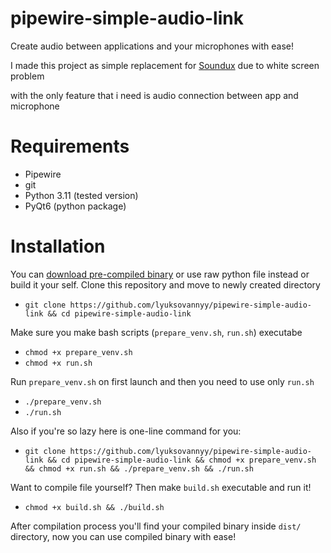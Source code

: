 # pipewire-simple-audio-link
Create audio between applications and your microphones with ease!

I made this project as simple replacement for [Soundux](https://github.com/Soundux/Soundux) due to white screen problem

with the only feature that i need is audio connection between app and microphone

# Requirements
- Pipewire
- git
- Python 3.11 (tested version)
- PyQt6 (python package)

# Installation
You can [download pre-compiled binary](https://github.com/lyuksovannyy/pipewire-simple-audio-link/releases) or use raw python file instead or build it your self.
Clone this repository and move to newly created directory

- `git clone https://github.com/lyuksovannyy/pipewire-simple-audio-link && cd pipewire-simple-audio-link`

Make sure you make bash scripts (`prepare_venv.sh`, `run.sh`) executabe
- `chmod +x prepare_venv.sh`
- `chmod +x run.sh`

Run `prepare_venv.sh` on first launch and then you need to use only `run.sh`
- `./prepare_venv.sh`
- `./run.sh`

Also if you're so lazy here is one-line command for you:
- `git clone https://github.com/lyuksovannyy/pipewire-simple-audio-link && cd pipewire-simple-audio-link && chmod +x prepare_venv.sh && chmod +x run.sh && ./prepare_venv.sh && ./run.sh`

Want to compile file yourself? Then make `build.sh` executable and run it!
- `chmod +x build.sh && ./build.sh`

After compilation process you'll find your compiled binary inside `dist/` directory,
now you can use compiled binary with ease!
